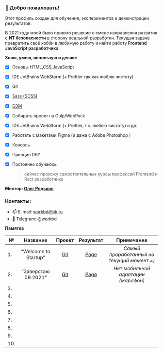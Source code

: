 
[1]: https://sass-scss.ru
[2]: https://ru.bem.info/methodology
[3]: https://www.linkedin.com/in/r45h
[4]: https://github.com/Lazard-Live/Startup
[4.1]: https://lazard-live.github.io/Startup-page/
[5]: https://github.com/Lazard-Live/Edu2021
[5.1]: https://lazard-live.github.io/Edu2021-page/

### 👋 Добро пожаловать!

Этот профиль создан для обучения, экспериментов и демонстрации результатов. 

В 2021 году мной было принято решение о смене направления развития с **ИТ безопасности** в сторону реальной разработки. Текущая задача превратить своё хобби в любимую работу и найти работу **Frontend JavaScript разработчика**.

  **Знаю, умею, использую и делаю:**
  - [X] Основы HTML,CSS,JavaScript
  - [X] IDE JetBrains WebStorm (+ Prettier так как люблю чистоту)
  - [X] Git
  - [X] [Sass (SCSS)][1]
  - [X] [БЭМ][2]
  - [X] Собирать проект на Gulp/WebPack
  - [X] IDE JetBrains WebStorm (+ Prettier, т.к. люблю чистоту) и др.
  - [X] Работать с макетами Figma (и даже с Adobe Photoshop )
  - [X] Консоль
  - [X] Принцип DRY
  - [X] Постоянно обучаюсь
      > сейчас прохожу самостоятельные курсы профессий Frontend и Ract разработчика 


**Ментор: [Олег Редькин][3]**

### Контакты:
- 📫 E-mail: workbd@bk.ru
- 💬 Telegram: @workbd

**Памятка**
  
| №   |       Название       |    Проект    |  Результат | Примечание |
|-----|:--------------------:|:------------:|:----------:|:----------:|
| 1.  | “Welcome to Startup” |   [Git][4]   | [Page][4.1]| *Самый проработанный на текущий момент =)*|
| 2.  | “Заверстаю 09.2021”  |   [Git][5]   | [Page][5.1]| *Нет мобильной адаптации (марафон)*|
| 3.  |                      |              |            |            |
| 4.  |                      |              |            |            |
| 5.  |                      |              |            |            |
| 6.  |                      |              |            |            |
| 7.  |                      |              |            |            |
| 8.  |                      |              |            |            |
| 9.  |                      |              |            |            |
| 10. |                      |              |            |            |
